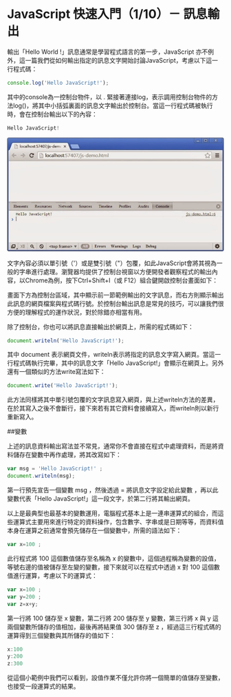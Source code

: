 # JavaScript 快速入門（1/10）－ 訊息輸出


輸出「Hello World !」訊息通常是學習程式語言的第一步，JavaScript 亦不例外，這一篇我們從如何輸出指定的訊息文字開始討論JavaScript，考慮以下這一行程式碼：

```js
console.log('Hello JavaScript!');
```

其中的console為一控制台物件，以 . 緊接著連接log，表示調用控制台物件的方法log()，將其中小括弧裏面的訊息文字輸出於控制台。當這一行程式碼被執行時，會在控制台輸出以下的內容：

```js
Hello JavaScript!
```

![](./images/C4001.jpg)

文字內容必須以單引號（'）或是雙引號（"）包覆，如此JavaScript會將其視為一般的字串進行處理。瀏覽器均提供了控制台視窗以方便開發者觀察程式的輸出內容，以Chrome為例，按下Ctrl+Shift+I（或 F12）組合鍵開啟控制台畫面如下：



畫面下方為控制台區域，其中顯示前一節範例輸出的文字訊息，而右方則顯示輸出此訊息的網頁檔案與程式碼行號。於控制台輸出訊息是常見的技巧，可以讓我們很方便的理解程式的運作狀況，對於除錯亦相當有用。

除了控制台，你也可以將訊息直接輸出於網頁上，所需的程式碼如下：
```js
document.writeln('Hello JavaScript!');
```

其中 document 表示網頁文件，writeln表示將指定的訊息文字寫入網頁。當這一行程式碼執行完畢，其中的訊息文字「Hello JavaScript!」會顯示在網頁上。另外還有一個類似的方法write寫法如下：

```js
document.write('Hello JavaScript!');
```


此方法同樣將其中單引號包覆的文字訊息寫入網頁，與上述writeln方法的差異，在於其寫入之後不會斷行，接下來若有其它資料會接續寫入，而writeln則以新行重新寫入。　

##變數

上述的訊息資料輸出寫法並不常見，通常你不會直接在程式中處理資料，而是將資料儲存在變數中再作處理，將其改寫如下：

```js
var msg = 'Hello JavaScript!' ; 
document.writeln(msg);
```

第一行預先宣告一個變數 msg ，然後透過 = 將訊息文字設定給此變數 ，再以此變數代表「Hello JavaScript!」這一段文字，於第二行將其輸出網頁。

以上是最典型也最基本的變數運用，電腦程式基本上是一連串運算式的組合，而這些運算式主要用來進行特定的資料操作，包含數字、字串或是日期等等，而資料值本身在運算之前通常會預先儲存在一個變數中，所需的語法如下：
```js
var x=100 ; 
```

此行程式將 100 這個數值儲存至名稱為 x 的變數中，這個過程稱為變數的設值，等號右邊的值被儲存至左變的變數，接下來就可以在程式中透過 x 對 100 這個數值進行運算，考慮以下的運算式：

```js
var x=100 ;
var y=200 ;
var z=x+y;
```

第一行將 100 儲存至 x 變數，第二行將 200 儲存至 y 變數，第三行將 x 與 y 這兩個變數所儲存的值相加，最後再將結果值 300 儲存至 z ，經過這三行程式碼的運算得到三個變數與其所儲存的值如下：

```js
x:100
y:200
z:300
```


從這個小範例中我們可以看到，設值作業不僅允許你將一個簡單的值儲存至變數，也接受一段運算式的結果。